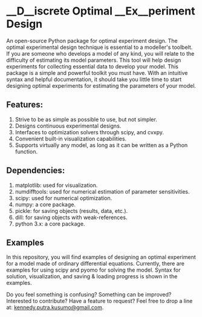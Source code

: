 # __D__iscrete Optimal __Ex__periment Design
An open-source Python package for optimal experiment design. The optimal experimental design technique is essential to a modeller's toolbelt. If you are someone who develops a model of any kind, you will relate to the difficulty of estimating its model parameters. This tool will help design experiments for collecting essential data to develop your model. This package is a simple and powerful toolkit you must have. With an intuitive syntax and helpful documentation, it should take you little time to start designing optimal experiments for estimating the parameters of your model.

## Features:
1. Strive to be as simple as possible to use, but not simpler.
2. Designs continuous experimental designs.
3. Interfaces to optimization solvers through scipy, and cvxpy.
4. Convenient built-in visualization capabilities.
5. Supports virtually any model, as long as it can be written as a Python function.

## Dependencies:
1. matplotlib: used for visualization.
2. numdifftools: used for numerical estimation of parameter sensitivities.
3. scipy: used for numerical optimization.
4. numpy: a core package.
5. pickle: for saving objects (results, data, etc.).
6. dill: for saving objects with weak-references.
7. python 3.x: a core package.

## Examples
In this repository, you will find examples of designing an optimal experiment for a model made of ordinary differential equations. Currently, there are examples for using scipy and pyomo for solving the model. Syntax for solution, visualization, and saving & loading progress is shown in the examples.

Do you feel something is confusing? Something can be improved? Interested to contribute? Have a feature to request? Feel free to drop a line at: kennedy.putra.kusumo@gmail.com.
